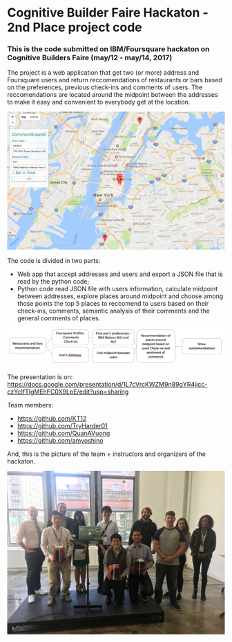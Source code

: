 # Cognitive Builder Faire Hackaton - 2nd Place project code

### This is the code submitted on IBM/Foursquare hackaton on Cognitive Builders Faire (may/12 - may/14, 2017)

The project is a web application that get two (or more) address and Foursquare users and return reccomendations of restaurants or bars based on the preferences, previous check-ins and comments of users. The reccomendations are located around the midpoint between the addresses to make it easy and convenient to everybody get at the location.

![](Application.png)

The code is divided in two parts:
- Web app that accept addresses and users and export a JSON file that is read by the python code;
- Python code read JSON file with users information, calculate midpoint between addresses, explore places around midpoint and choose among those points the top 5 places to reccomend to users based on their check-ins, comments, semantic analysis of their comments and the general comments of places.

![](Workflow.png)

The presentation is on: https://docs.google.com/presentation/d/1L7cVrcKWZM9n89gYR4jicc-czYcIfTIgMEhFC0X9LpE/edit?usp=sharing

Team members:
- https://github.com/KT12
- https://github.com/TryHarder01
- https://github.com/QuanAVuong
- https://github.com/amyoshino

And, this is the picture of the team + instructors and organizers of the hackaton.

![](team.JPG)
